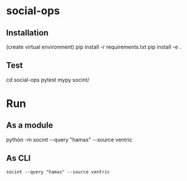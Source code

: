 # social-ops

## Installation
(create virtual environment)
pip install -r requirements.txt
pip install -e .
## Test
cd social-ops
pytest
mypy socint/
# Run
## As a module
python -m socint --query "hamas" --source ventric
## As CLI
```socint --query "hamas" --source ventric```
